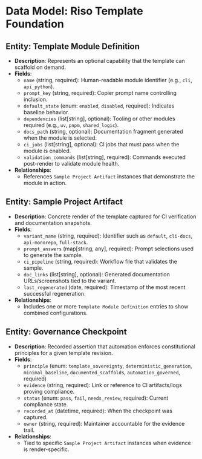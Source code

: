 # Data Model: Riso Template Foundation

## Entity: Template Module Definition
- **Description**: Represents an optional capability that the template can scaffold on demand.
- **Fields**:
  - `name` (string, required): Human-readable module identifier (e.g., `cli`, `api_python`).
  - `prompt_key` (string, required): Copier prompt name controlling inclusion.
  - `default_state` (enum: `enabled`, `disabled`, required): Indicates baseline behavior.
  - `dependencies` (list[string], optional): Tooling or other modules required (e.g., `uv`, `pnpm`, `shared_logic`).
  - `docs_path` (string, optional): Documentation fragment generated when the module is selected.
  - `ci_jobs` (list[string], optional): CI jobs that must pass when the module is enabled.
  - `validation_commands` (list[string], required): Commands executed post-render to validate module health.
- **Relationships**:
  - References `Sample Project Artifact` instances that demonstrate the module in action.

## Entity: Sample Project Artifact
- **Description**: Concrete render of the template captured for CI verification and documentation snapshots.
- **Fields**:
  - `variant_name` (string, required): Identifier such as `default`, `cli-docs`, `api-monorepo`, `full-stack`.
  - `prompt_answers` (map[string, any], required): Prompt selections used to generate the sample.
  - `ci_pipeline` (string, required): Workflow file that validates the sample.
  - `doc_links` (list[string], optional): Generated documentation URLs/screenshots tied to the variant.
  - `last_regenerated` (date, required): Timestamp of the most recent successful regeneration.
- **Relationships**:
  - Includes one or more `Template Module Definition` entries to show combined configurations.

## Entity: Governance Checkpoint
- **Description**: Recorded assertion that automation enforces constitutional principles for a given template revision.
- **Fields**:
  - `principle` (enum: `template_sovereignty`, `deterministic_generation`, `minimal_baseline`, `documented_scaffolds`, `automation_governed`, required)
  - `evidence` (string, required): Link or reference to CI artifacts/logs proving compliance.
  - `status` (enum: `pass`, `fail`, `needs_review`, required): Current compliance state.
  - `recorded_at` (datetime, required): When the checkpoint was captured.
  - `owner` (string, required): Maintainer accountable for the evidence trail.
- **Relationships**:
  - Tied to specific `Sample Project Artifact` instances when evidence is render-specific.
